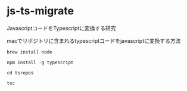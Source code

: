 # js-ts-migrate

JavascriptコードをTypescriptに変換する研究


macでリポジトリに含まれるtypescriptコードをjavascriptに変換する方法

```
brew install node

npm install -g typescript

cd tsrepos

tsc
```



